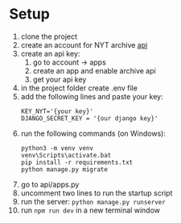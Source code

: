 # Setup

1. clone the project
2. create an account for NYT archive [api](https://developer.nytimes.com/docs/archive-product/1/overview)
3. create an api key:
   1. go to account -> apps
   2. create an app and enable archive api
   3. get your api key
4. in the project folder create .env file
5. add the following lines and paste your key: 
   ```
   KEY_NYT='{your key}'
   DJANGO_SECRET_KEY = '{our django key}'
   ```
6. run the following commands (on Windows): 
   ```
   python3 -m venv venv
   venv\Scripts\activate.bat
   pip install -r requirements.txt
   python manage.py migrate
   ```
8. go to api/apps.py
9. uncomment two lines to run the startup script
10. run the server: ```python manage.py runserver```
11. run ```npm run dev``` in a new terminal window
